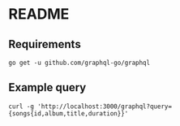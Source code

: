# README

## Requirements

```shell
go get -u github.com/graphql-go/graphql
```

## Example query

```shell
curl -g 'http://localhost:3000/graphql?query={songs{id,album,title,duration}}'
```